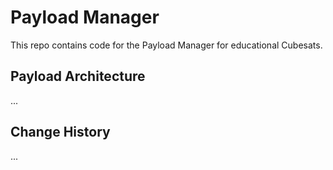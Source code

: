 # Payload Manager

This repo contains code for the Payload Manager for educational Cubesats.

## Payload Architecture

...

## Change History

...
